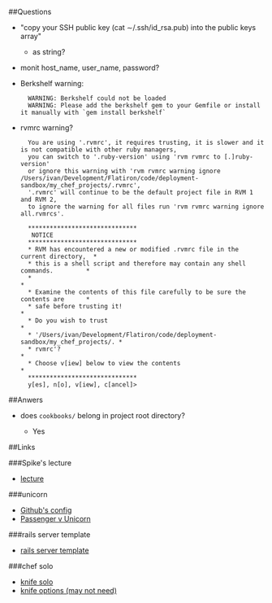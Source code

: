 ##Questions

- "copy your SSH public key (cat ∼/.ssh/id_rsa.pub)into the public keys array"	- as string?- monit host_name, user_name, password?
- Berkshelf warning:

		WARNING: Berkshelf could not be loaded
		WARNING: Please add the berkshelf gem to your Gemfile or install it manually with `gem install berkshelf`
- rvmrc warning?

		You are using '.rvmrc', it requires trusting, it is slower and it is not compatible with other ruby managers,
		you can switch to '.ruby-version' using 'rvm rvmrc to [.]ruby-version'
		or ignore this warning with 'rvm rvmrc warning ignore /Users/ivan/Development/Flatiron/code/deployment-sandbox/my_chef_projects/.rvmrc',
		'.rvmrc' will continue to be the default project file in RVM 1 and RVM 2,
		to ignore the warning for all files run 'rvm rvmrc warning ignore all.rvmrcs'.

		******************************
		 NOTICE                                                                       
		******************************
		* RVM has encountered a new or modified .rvmrc file in the current directory,  *
		* this is a shell script and therefore may contain any shell commands.         *
		*                                                                              *
		* Examine the contents of this file carefully to be sure the contents are      *
		* safe before trusting it!                                                     *
		* Do you wish to trust                                                         *
		* '/Users/ivan/Development/Flatiron/code/deployment-sandbox/my_chef_projects/. *
		* rvmrc'?                                                                      *
		* Choose v[iew] below to view the contents                                     *
		******************************
		y[es], n[o], v[iew], c[ancel]>


##Anwers

- does `cookbooks/` belong in project root directory?
	- Yes
   
##Links

###Spike's lecture
- [lecture](https://github.com/spikegrobstein/flatironschool-deployment_lecture/blob/master/lecture.md)

###unicorn
- [Github's config](https://github.com/blog/517-unicorn)
- [Passenger v Unicorn](https://blog.engineyard.com/2012/passenger-vs-unicorn)

###rails server template
- [rails server template](https://github.com/TalkingQuickly/rails-server-template)

###chef solo
- [knife solo](https://github.com/matschaffer/knife-solo)
- [knife options (may not need)](http://docs.opscode.com/config_rb_knife.html)